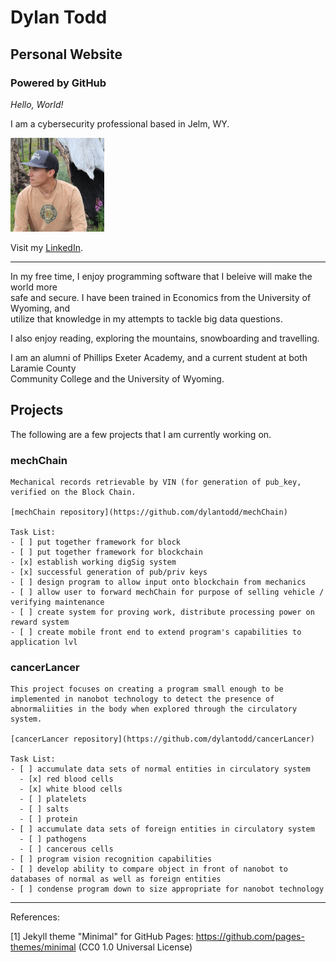 # Dylan Todd
## Personal Website 
### Powered by GitHub

_Hello, World!_

I am a cybersecurity professional based in Jelm, WY.

<img src="/images/profilephoto.jpg" alt="profilePhoto"
        title="Picture of me" width="150" height="150" />

Visit my [LinkedIn](https://www.linkedin.com/in/dylan-todd/).
___

In my free time, I enjoy programming software that I beleive will make the world more  
safe and secure. I have been trained in Economics from the University of Wyoming, and  
utilize that knowledge in my attempts to tackle big data questions.

I also enjoy reading, exploring the mountains, snowboarding and travelling.

I am an alumni of Phillips Exeter Academy, and a current student at both Laramie County  
Community College and the University of Wyoming.

## Projects 

The following are a few projects that I am currently working on. 

### mechChain

    Mechanical records retrievable by VIN (for generation of pub_key, verified on the Block Chain. 

    [mechChain repository](https://github.com/dylantodd/mechChain)

    Task List: 
    - [ ] put together framework for block
    - [ ] put together framework for blockchain
    - [x] establish working digSig system
    - [x] successful generation of pub/priv keys
    - [ ] design program to allow input onto blockchain from mechanics 
    - [ ] allow user to forward mechChain for purpose of selling vehicle / verifying maintenance 
    - [ ] create system for proving work, distribute processing power on reward system
    - [ ] create mobile front end to extend program's capabilities to application lvl

### cancerLancer

    This project focuses on creating a program small enough to be implemented in nanobot technology to detect the presence of abnormaliities in the body when explored through the circulatory system.

    [cancerLancer repository](https://github.com/dylantodd/cancerLancer)

    Task List: 
    - [ ] accumulate data sets of normal entities in circulatory system
      - [x] red blood cells
      - [x] white blood cells
      - [ ] platelets
      - [ ] salts
      - [ ] protein 
    - [ ] accumulate data sets of foreign entities in circulatory system 
      - [ ] pathogens
      - [ ] cancerous cells
    - [ ] program vision recognition capabilities 
    - [ ] develop ability to compare object in front of nanobot to databases of normal as well as foreign entities
    - [ ] condense program down to size appropriate for nanobot technology
___

References:

[1] Jekyll theme "Minimal" for GitHub Pages: https://github.com/pages-themes/minimal (CC0 1.0 Universal License)